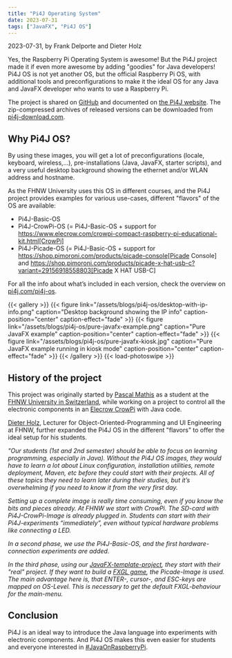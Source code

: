 ```yaml
---
title: "Pi4J Operating System"
date: 2023-07-31
tags: ["JavaFX", "Pi4J OS"]
---
```


2023-07-31, by Frank Delporte and Dieter Holz

Yes, the Raspberry Pi Operating System is awesome! But the Pi4J project made it if even more awesome by adding "goodies" for Java developers! Pi4J OS is not yet another OS, but the official Raspberry Pi OS, with additional tools and preconfigurations to make it the ideal OS for any Java and JavaFX developer who wants to use a Raspberry Pi.

The project is shared on [GitHub](https://github.com/Pi4J/pi4j-os) and documented on [the Pi4J website](https://pi4j.com/pi4j-os/). The zip-compressed archives of released versions can be downloaded from [pi4j-download.com](https://pi4j-download.com).

## Why Pi4J OS?

By using these images, you will get a lot of preconfigurations (locale, keyboard, wireless,...), pre-installations (Java, JavaFX, starter scripts), and a very useful desktop background showing the ethernet and/or WLAN address and hostname.

As the FHNW University uses this OS in different courses, and the Pi4J project provides examples for various use-cases, different "flavors" of the OS are available:

* Pi4J-Basic-OS
* Pi4J-CrowPi-OS (= Pi4J-Basic-OS + support for https://www.elecrow.com/crowpi-compact-raspberry-pi-educational-kit.html[CrowPi]
* Pi4J-Picade-OS (= Pi4J-Basic-OS + support for https://shop.pimoroni.com/products/picade-console[Picade Console] and https://shop.pimoroni.com/products/picade-x-hat-usb-c?variant=29156918558803[Picade X HAT USB-C]

For all the info about what’s included in each version, check the overview on [pi4j.com/pi4j-os](https://pi4j.com/pi4j-os/).

{{< gallery >}}
{{< figure link="/assets/blogs/pi4j-os/desktop-with-ip-info.png" caption="Desktop background showing the IP info" caption-position="center" caption-effect="fade" >}}
{{< figure link="/assets/blogs/pi4j-os/pure-javafx-example.png" caption="Pure JavaFX example" caption-position="center" caption-effect="fade" >}}
{{< figure link="/assets/blogs/pi4j-os/pure-javafx-kiosk.jpg" caption="Pure JavaFX example running in kiosk mode" caption-position="center" caption-effect="fade" >}}
{{< /gallery >}}
{{< load-photoswipe >}}

## History of the project

This project was originally started by [Pascal Mathis](https://www.linkedin.com/in/ppmathis/) as a student at the [FHNW University in Switzerland](https://www.fhnw.ch), while working on a project to control all the electronic components in an [Elecrow CrowPi](https://www.elecrow.com/steam-education/crowpi.html) with Java code.

[Dieter Holz](https://www.linkedin.com/in/dieter-holz-24761524/), Lecturer for Object-Oriented-Programming and UI Engineering at FHNW, further expanded the Pi4J OS in the different "flavors" to offer the ideal setup for his students.

*"Our students (1st and 2nd semester) should be able to focus on learning programming, especially in Java).
Without the Pi4J OS images, they would have to learn a lot about Linux configuration, installation utilities, remote deployment, Maven, etc before they could start with their projects. All of these topics they need to learn later during their studies, but it’s overwhelming if you need to know it from the very first day.*

*Setting up a complete image is really time consuming, even if you know the bits and pieces already. At FHNW we start with CrowPi. The SD-card with Pi4J-CrowPi-Image is already plugged in. Students can start with their Pi4J-experiments “immediately”, even without typical hardware problems like connecting a LED.*

*In a second phase, we use the Pi4J-Basic-OS, and the first hardware-connection experiments are added.*

*In the third phase, using our [JavaFX-template-project](https://github.com/Pi4J/pi4j-template-javafx), they start with their "real" project. If they want to build a [FXGL game](http://almasb.github.io/FXGL/), the Picade-Image is used. The main advantage here is, that ENTER-, cursor-, and ESC-keys are mapped on OS-Level. This is necessary to get the default FXGL-behaviour for the main-menu.*

## Conclusion

Pi4J is an ideal way to introduce the Java language into experiments with electronic components. And Pi4J OS makes this  even easier for students and everyone interested in [#JavaOnRaspberryPi](https://foojay.social/tags/JavaOnRaspberryPi).